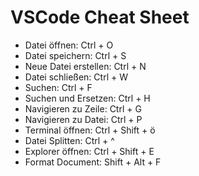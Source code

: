 # VSCode Cheat Sheet 

- Datei öffnen: Ctrl + O
- Datei speichern: Ctrl + S
- Neue Datei erstellen: Ctrl + N
- Datei schließen: Ctrl + W
- Suchen: Ctrl + F
- Suchen und Ersetzen: Ctrl + H
- Navigieren zu Zeile: Ctrl + G
- Navigieren zu Datei: Ctrl + P
- Terminal öffnen: Ctrl + Shift + ö
- Datei Splitten: Ctrl + ^
- Explorer öffnen: Ctrl + Shift + E
- Format Document: Shift + Alt + F 

